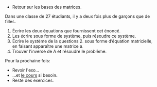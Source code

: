 * Retour sur les bases des matrices.

Dans une classe de 27 étudiants, il y a deux fois plus de garçons que de filles.

1. Écrire les deux équations que fournissent cet énoncé.
2. Les écrire sous forme de système, puis résoudre ce système.
3. Écrire le système de la questions 2. sous forme d’équation matricielle, en faisant apparaître une matrice a.
4. Trouver l’inverse de A et résoudre le problème.

Pour la prochaine fois:

* Revoir l'exo...
* ...et [le cours](http://profgra.org/lycee/BTS-SIO1-U21-06_Matrices.html) si
  besoin.
* Reste des exercices.
